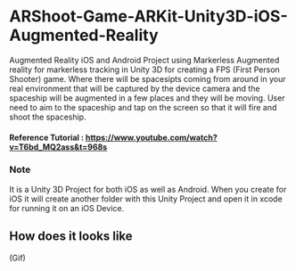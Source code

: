 # ARShoot-Game-ARKit-Unity3D-iOS-Augmented-Reality
Augmented Reality iOS and Android Project using Markerless Augmented reality for markerless tracking  in Unity 3D for creating a FPS (First Person Shooter) game.
Where there will be spacesipts coming from around in your real environment that will be captured by the device camera and the spaceship will be augmented in a few places and they will be moving.
User need to aim to the spaceship and tap on the screen so that it will fire and shoot the spaceship.

#### Reference Tutorial : https://www.youtube.com/watch?v=T6bd_MQ2ass&t=968s

### Note
It is a Unity 3D Project for both iOS as well as Android.
When you create for iOS it will create another folder with this Unity Project and open it in xcode for running it on an iOS Device.

## How does it looks like
(Gif)

